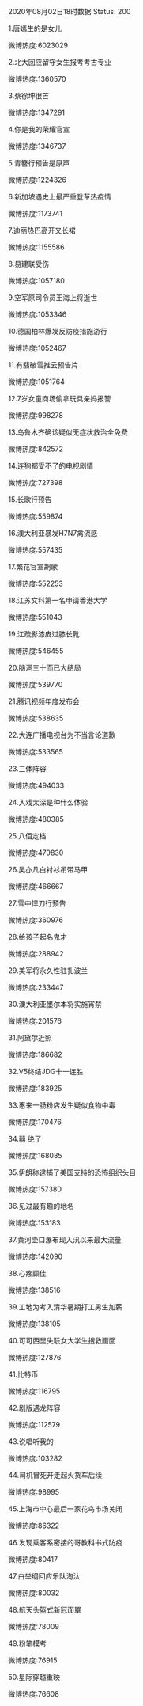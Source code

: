 2020年08月02日18时数据
Status: 200

1.唐嫣生的是女儿

微博热度:6023029

2.北大回应留守女生报考考古专业

微博热度:1360570

3.蔡徐坤很芒

微博热度:1347291

4.你是我的荣耀官宣

微博热度:1346737

5.青簪行预告是原声

微博热度:1224326

6.新加坡遇史上最严重登革热疫情

微博热度:1173741

7.迪丽热巴高开叉长裙

微博热度:1155586

8.易建联受伤

微博热度:1057180

9.空军原司令员王海上将逝世

微博热度:1053346

10.德国柏林爆发反防疫措施游行

微博热度:1052467

11.有翡破雪推云预告片

微博热度:1051764

12.7岁女童商场偷拿玩具亲妈报警

微博热度:998278

13.乌鲁木齐确诊疑似无症状救治全免费

微博热度:842572

14.连狗都受不了的电视剧情

微博热度:727398

15.长歌行预告

微博热度:559874

16.澳大利亚暴发H7N7禽流感

微博热度:557435

17.繁花官宣胡歌

微博热度:552253

18.江苏文科第一名申请香港大学

微博热度:551043

19.江疏影漆皮过膝长靴

微博热度:546455

20.脑洞三十而已大结局

微博热度:539770

21.腾讯视频年度发布会

微博热度:538635

22.大连广播电视台为不当言论道歉

微博热度:533565

23.三体阵容

微博热度:494033

24.入戏太深是种什么体验

微博热度:480385

25.八佰定档

微博热度:479830

26.吴亦凡白衬衫吊带马甲

微博热度:466667

27.雪中悍刀行预告

微博热度:360976

28.给孩子起名鬼才

微博热度:288942

29.美军将永久性驻扎波兰

微博热度:233447

30.澳大利亚墨尔本将实施宵禁

微博热度:201576

31.阿黛尔近照

微博热度:186682

32.V5终结JDG十一连胜

微博热度:183925

33.惠来一肠粉店发生疑似食物中毒

微博热度:170476

34.囍 绝了

微博热度:168085

35.伊朗称逮捕了美国支持的恐怖组织头目

微博热度:157380

36.见过最有趣的地名

微博热度:153183

37.黄河壶口瀑布现入汛以来最大流量

微博热度:142090

38.心疼顾佳

微博热度:138516

39.工地为考入清华暑期打工男生加薪

微博热度:138105

40.可可西里失联女大学生搜救画面

微博热度:127876

41.比特币

微博热度:116795

42.剧版遇龙阵容

微博热度:112579

43.说唱听我的

微博热度:103282

44.司机冒死开走起火货车后续

微博热度:98995

45.上海市中心最后一家花鸟市场关闭

微博热度:86322

46.发现乘客系密接的哥教科书式防疫

微博热度:80417

47.白举纲回应乐队淘汰

微博热度:80032

48.航天头盔式新冠面罩

微博热度:78009

49.粉笔模考

微博热度:76915

50.星际穿越重映

微博热度:76608

